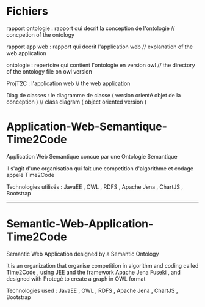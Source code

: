 # Fichiers
rapport ontologie : rapport qui decrit la conception de l'ontologie // concpetion of the ontology 

rapport app web : rapport qui decrit l'application web // explanation of the web application

ontologie : repertoire qui contient l'ontologie en version owl // the directory of the ontology file on owl version

ProjT2C : l'application web // the web application

Diag de classes : le diagramme de classe ( version orienté objet de la conception ) // class diagram ( object oriented version )



# Application-Web-Semantique-Time2Code
Application Web Semantique concue par une Ontologie Semantique

il s'agit d'une organisation qui fait une competition d'algorithme et codage appelé Time2Code 

Technologies utilisés : JavaEE , OWL , RDFS , Apache Jena , ChartJS , Bootstrap

-------------

# Semantic-Web-Application-Time2Code
Semantic Web Application designed by a Semantic Ontology

it is an organization that organise competition in algorithm and coding called Time2Code , using JEE and the framework Apache Jena Fuseki , and designed with Protegé to create a graph in OWL format

Technologies used : JavaEE , OWL , RDFS , Apache Jena , ChartJS , Bootstrap
